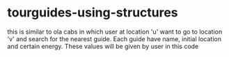 # tourguides-using-structures
this is similar to ola cabs in which user at location 'u' want to go to location 'v' and search for the nearest guide. Each guide have name, initial location and certain energy. These values will be given by user in this code

